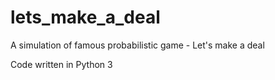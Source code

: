 # lets_make_a_deal
A simulation of famous probabilistic game - Let's make a deal

Code written in Python 3

